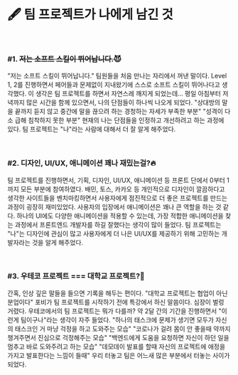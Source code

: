 # 🖋 팀 프로젝트가 나에게 남긴 것

<br>

### #1. ~~저는 소프트 스킬이 뛰어납니다.😈~~

"저는 소프트 스킬이 뛰어납니다."
팀원들을 처음 만나는 자리에서 꺼낸 말이다.
Level 1, 2를 진행하면서 페어들과 문제없이 지내왔기에 스스로 소프트 스킬이 뛰어나다고 생각했다.
이 생각은 팀 프로젝트를 하면서 자연스레 깨지게 되었는데...
평일 아침부터 저녁까지 많은 시간을 함께 있으면서, 나의 단점들이 하나씩 나오게 되었다.
"상대방의 말을 끝까지 듣지 않고 중간에 말을 끊으려 하는 경청하는 자세가 부족한 부분"
"성격이 다소 급해 침착하지 못한 부분"
현재의 나는 단점들을 인정하고 개선하려고 하는 과정에 있다.
팀 프로젝트는 "나"라는 사람에 대해서 더 잘 알게 해주었다.

<br>

### #2. 디자인, UI/UX, 애니메이션 꽤나 재밌는걸?🔥

팀 프로젝트를 진행하면서,
기획, 디자인, UI/UX, 애니메이션 등 프론트 단에서 0부터 1까지 모든 부분에 참여하였다.
배민, 토스, 카카오 등 개인적으로 디자인이 깔끔하다고 생각한 사이트들을 벤치마킹하면서
사용자에게 점진적으로 더 좋은 프로젝트를 만드는 과정이 굉장히 재미있었다.
사용자의 입장에서 애니메이션은 꽤나 큰 역할을 하는 것 같다.
하나의 UI에도 다양한 애니메이션을 적용할 수 있는데,
가장 적합한 애니메이션을 찾는 과정에서 프론트엔드 개발자를 하길 잘했다는 생각이 많이 들었다.
팀 프로젝트는 "나"는 디자인에 관심이 많고 사용자에게 더 나은 UI/UX를 제공하기 위해
고민하는 개발자라는 것을 알게 해주었다.

<br>

### #3. 우테코 프로젝트 === 대학교 프로젝트?🤔

간혹, 인상 깊은 말들을 들으면 기록을 해두는 편이다.
"대학교 프로젝트는 협업이 아닌 분업이다"
포비가 팀 프로젝트를 시작하기 전에 특강에서 하신 말씀이다.
심장이 벌렁 거렸다. 우테코에서의 팀 프로젝트는 뭐가 다를까?
약 2달 간의 기간을 진행하면서 "이런게 팀이구나"라는 생각이 자주 들었다.
"하나의 태스크에 문제가 생기면 모두가 자신의 태스크인 거 마냥 걱정을 하고 도와주는 모습"
"코로나가 걸려 몸이 안 좋을때 약까지 챙겨주면서 진심으로 걱정해주는 모습"
"백엔드에게 도움을 요청하면 자신이 하던 일을 멈추고 바로 도와주려고 하는 모습"
"데모데이 발표를 할때 자신의 프로젝트에 애정을 가지고 발표한다는 느낌이 들때"
우리 터놓고 팀은 어느새 많은 부분에서 터놓는 사이가 되었다.
